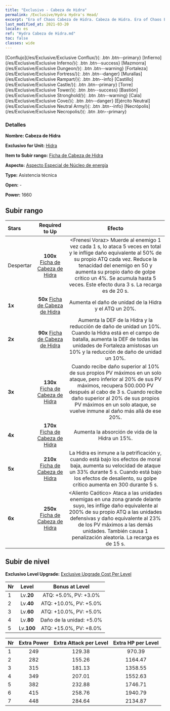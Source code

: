 ```yaml
---
title: "Exclusivo - Cabeza de Hidra"
permalink: /Exclusive/Hydra Hydra's Head/
excerpt: "Era of Chaos Cabeza de Hidra. Cabeza de Hidra. Era of Chaos Exclusivo Cabeza de Hidra. Hidra Exclusivo."
last_modified_at: 2021-03-20
locale: es
ref: "Hydra Cabeza de Hidra.md"
toc: false
classes: wide
---
```

 [Conflujo](/es/Exclusive/Exclusive Conflux/){: .btn .btn--primary} [Infierno](/es/Exclusive/Exclusive Inferno/){: .btn .btn--success} [Mazmorra](/es/Exclusive/Exclusive Dungeon/){: .btn .btn--warning} [Fortaleza](/es/Exclusive/Exclusive Fortress/){: .btn .btn--danger} [Murallas](/es/Exclusive/Exclusive Rampart/){: .btn .btn--info} [Castillo](/es/Exclusive/Exclusive Castle/){: .btn .btn--primary} [Torre](/es/Exclusive/Exclusive Tower/){: .btn .btn--success} [Bastión](/es/Exclusive/Exclusive Stronghold/){: .btn .btn--warning} [Cala](/es/Exclusive/Exclusive Cove/){: .btn .btn--danger} [Ejército Neutral](/es/Exclusive/Exclusive Neutral Army/){: .btn .btn--info} [Necrópolis](/es/Exclusive/Exclusive Necropolis/){: .btn .btn--primary} 

### Detalles
 **Nombre: Cabeza de Hidra** 

 **Exclusivo for Unit:** [Hidra](/es/units/Hydra/) 

 **Item to Subir rango:** [Ficha de Cabeza de Hidra](/es/Items/con_997/)

 **Aspecto:** [Aspecto Especial de Núcleo de energía](/es/Items/con_665/)

 **Type:** Asistencia técnica

 **Open:** -

 **Power:** 1660

## Subir rango

  |     Stars    |  Required to Up | Efecto |
  |:-------------|:---------------:|:---------------:|
  |  Despertar  | **100x** [Ficha de Cabeza de Hidra](/es/Items/con_997/) | <Frenesí Voraz> Muerde al enemigo 1 vez cada 1 s, lo ataca 5 veces en total y le inflige daño equivalente al 50% de su propio ATQ cada vez. Reduce la tenacidad del enemigo en 50 y aumenta su propio daño de golpe crítico un 4%. Se acumula hasta 5 veces. Este efecto dura 3 s. La recarga es de 20 s. |
  | **1x** <i class="fas fa-star"/> | **50x** [Ficha de Cabeza de Hidra](/es/Items/con_997/) | Aumenta el daño de unidad de la Hidra y el ATQ un 20%. |
  | **2x** <i class="fas fa-star"/> | **90x** [Ficha de Cabeza de Hidra](/es/Items/con_997/) | Aumenta la DEF de la Hidra y la reducción de daño de unidad un 10%. Cuando la Hidra está en el campo de batalla, aumenta la DEF de todas las unidades de Fortaleza amistosas un 10% y la reducción de daño de unidad un 10%. |
  | **3x** <i class="fas fa-star"/> | **130x** [Ficha de Cabeza de Hidra](/es/Items/con_997/) | <Renacer> Cuando recibe daño superior al 10% de sus propios PV máximos en un solo ataque, pero inferior al 20% de sus PV máximos, recupera 500.000 PV después al cabo de 3 s. Cuando recibe daño superior al 20% de sus propios PV máximos en un solo ataque, se vuelve inmune al daño más allá de ese 20%. |
  | **4x** <i class="fas fa-star"/> | **170x** [Ficha de Cabeza de Hidra](/es/Items/con_997/) | Aumenta la absorción de vida de la Hidra un 15%. |
  | **5x** <i class="fas fa-star"/> | **210x** [Ficha de Cabeza de Hidra](/es/Items/con_997/) | La Hidra es inmune a la petrificación y, cuando está bajo los efectos de moral baja, aumenta su velocidad de ataque un 33% durante 5 s. Cuando está bajo los efectos de desaliento, su golpe crítico aumenta en 300 durante 5 s. |
  | **6x** <i class="fas fa-star"/> | **250x** [Ficha de Cabeza de Hidra](/es/Items/con_997/) | <Aliento Caótico> Ataca a las unidades enemigas en una zona grande delante suyo, les inflige daño equivalente al 200% de su propio ATQ a las unidades defensivas y daño equivalente al 23% de los PV máximos a las demás unidades. También causa 1 penalización aleatoria. La recarga es de 15 s. |


## Subir de nivel
 **Exclusivo Level Upgrade:** [Exclusive Upgrade Cost Per Level](/Exclusive/ExclusiveUpgradeCostPerLevel/)

  |  Nr  |   Level  | Bonus at Level |
  |:-----|:--------:|:--------------:|
  | 1 | Lv.**20** | ATQ: +5.0%, PV: +3.0% |
  | 2 | Lv.**40** | ATQ: +10.0%, PV: +5.0% |
  | 3 | Lv.**60** | ATQ: +10.0%, PV: +5.0% |
  | 4 | Lv.**80** | Daño de la unidad: +5.0% |
  | 5 | Lv.**100** | ATQ: +15.0%, PV: +8.0% |


  |  Nr  |  Extra Power | Extra Attack per Level | Extra HP per Level |
  |:-----|:--------:|:--------:|:--------:|
  | 1 | 249 | 129.38 | 970.39 |
  | 2 | 282 | 155.26 | 1164.47 |
  | 3 | 315 | 181.13 | 1358.55 |
  | 4 | 349 | 207.01 | 1552.63 |
  | 5 | 382 | 232.88 | 1746.71 |
  | 6 | 415 | 258.76 | 1940.79 |
  | 7 | 448 | 284.64 | 2134.87 |


